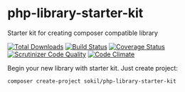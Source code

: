 # php-library-starter-kit

Starter kit for creating composer compatible library

[![Total Downloads](http://img.shields.io/packagist/dt/sokil/php-library-starter-kit.svg)](https://packagist.org/packages/sokil/php-library-starter-kit)
[![Build Status](https://travis-ci.org/sokil/php-library-starter-kit.png?branch=master&2)](https://travis-ci.org/sokil/php-library-starter-kit)
[![Coverage Status](https://coveralls.io/repos/sokil/php-library-starter-kit/badge.png)](https://coveralls.io/r/sokil/php-library-starter-kit)
[![Scrutinizer Code Quality](https://scrutinizer-ci.com/g/sokil/php-library-starter-kit/badges/quality-score.png?b=master)](https://scrutinizer-ci.com/g/sokil/php-library-starter-kit/?branch=master)
[![Code Climate](https://codeclimate.com/github/sokil/php-library-starter-kit/badges/gpa.svg)](https://codeclimate.com/github/sokil/php-library-starter-kit)

Begin your new library with starter kit. Just create project:

```
composer create-project sokil/php-library-starter-kit
```
